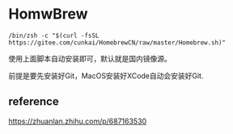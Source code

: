 # HomwBrew
```shell
/bin/zsh -c "$(curl -fsSL https://gitee.com/cunkai/HomebrewCN/raw/master/Homebrew.sh)"
```
使用上面脚本自动安装即可，默认就是国内镜像源。

前提是要先安装好Git，MacOS安装好XCode自动会安装好Git.


## reference
https://zhuanlan.zhihu.com/p/687163530